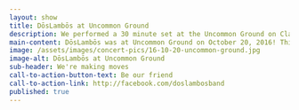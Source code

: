 ```yaml
---
layout: show
title: DōsLambōs at Uncommon Ground
description: We performed a 30 minute set at the Uncommon Ground on Clark
main-content: DōsLambōs was at Uncommon Ground on October 20, 2016! This was our first concert in a while. We performed a 30 minute set. Excited for many more to come! Be sure to friend us on Facebook to keep up.
image: /assets/images/concert-pics/16-10-20-uncommon-ground.jpg
image-alt: DōsLambōs at Uncommon Ground
sub-header: We're making moves
call-to-action-button-text: Be our friend
call-to-action-link: http://facebook.com/doslambosband
published: true
---
```

